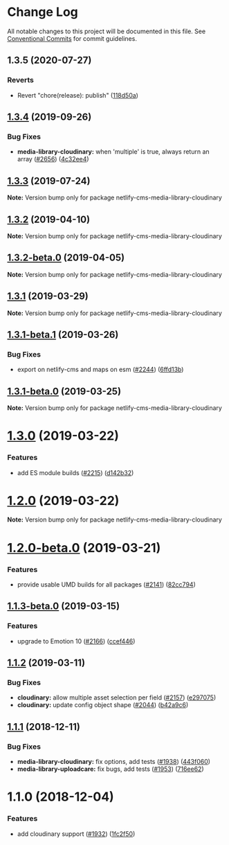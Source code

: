 # Change Log

All notable changes to this project will be documented in this file.
See [Conventional Commits](https://conventionalcommits.org) for commit guidelines.

## 1.3.5 (2020-07-27)


### Reverts

* Revert "chore(release): publish" ([118d50a](https://github.com/netlify/netlify-cms/tree/master/packages/netlify-cms-media-library-cloudinary/commit/118d50a7a70295f25073e564b5161aa2b9883056))





## [1.3.4](https://github.com/netlify/netlify-cms/tree/master/packages/netlify-cms-media-library-cloudinary/compare/netlify-cms-media-library-cloudinary@1.3.3...netlify-cms-media-library-cloudinary@1.3.4) (2019-09-26)


### Bug Fixes

* **media-library-cloudinary:** when 'multiple' is true, always return an array ([#2656](https://github.com/netlify/netlify-cms/tree/master/packages/netlify-cms-media-library-cloudinary/issues/2656)) ([4c32ee4](https://github.com/netlify/netlify-cms/tree/master/packages/netlify-cms-media-library-cloudinary/commit/4c32ee4))





## [1.3.3](https://github.com/netlify/netlify-cms/tree/master/packages/netlify-cms-media-library-cloudinary/compare/netlify-cms-media-library-cloudinary@1.3.2...netlify-cms-media-library-cloudinary@1.3.3) (2019-07-24)

**Note:** Version bump only for package netlify-cms-media-library-cloudinary





## [1.3.2](https://github.com/netlify/netlify-cms/tree/master/packages/netlify-cms-media-library-cloudinary/compare/netlify-cms-media-library-cloudinary@1.3.2-beta.0...netlify-cms-media-library-cloudinary@1.3.2) (2019-04-10)

**Note:** Version bump only for package netlify-cms-media-library-cloudinary





## [1.3.2-beta.0](https://github.com/netlify/netlify-cms/tree/master/packages/netlify-cms-media-library-cloudinary/compare/netlify-cms-media-library-cloudinary@1.3.1...netlify-cms-media-library-cloudinary@1.3.2-beta.0) (2019-04-05)

**Note:** Version bump only for package netlify-cms-media-library-cloudinary





## [1.3.1](https://github.com/netlify/netlify-cms/tree/master/packages/netlify-cms-media-library-cloudinary/compare/netlify-cms-media-library-cloudinary@1.3.1-beta.1...netlify-cms-media-library-cloudinary@1.3.1) (2019-03-29)

**Note:** Version bump only for package netlify-cms-media-library-cloudinary





## [1.3.1-beta.1](https://github.com/netlify/netlify-cms/tree/master/packages/netlify-cms-media-library-cloudinary/compare/netlify-cms-media-library-cloudinary@1.3.1-beta.0...netlify-cms-media-library-cloudinary@1.3.1-beta.1) (2019-03-26)


### Bug Fixes

* export on netlify-cms and maps on esm ([#2244](https://github.com/netlify/netlify-cms/tree/master/packages/netlify-cms-media-library-cloudinary/issues/2244)) ([6ffd13b](https://github.com/netlify/netlify-cms/tree/master/packages/netlify-cms-media-library-cloudinary/commit/6ffd13b))





## [1.3.1-beta.0](https://github.com/netlify/netlify-cms/tree/master/packages/netlify-cms-media-library-cloudinary/compare/netlify-cms-media-library-cloudinary@1.3.0...netlify-cms-media-library-cloudinary@1.3.1-beta.0) (2019-03-25)

**Note:** Version bump only for package netlify-cms-media-library-cloudinary





# [1.3.0](https://github.com/netlify/netlify-cms/tree/master/packages/netlify-cms-media-library-cloudinary/compare/netlify-cms-media-library-cloudinary@1.2.0...netlify-cms-media-library-cloudinary@1.3.0) (2019-03-22)


### Features

* add ES module builds ([#2215](https://github.com/netlify/netlify-cms/tree/master/packages/netlify-cms-media-library-cloudinary/issues/2215)) ([d142b32](https://github.com/netlify/netlify-cms/tree/master/packages/netlify-cms-media-library-cloudinary/commit/d142b32))





# [1.2.0](https://github.com/netlify/netlify-cms/tree/master/packages/netlify-cms-media-library-cloudinary/compare/netlify-cms-media-library-cloudinary@1.2.0-beta.0...netlify-cms-media-library-cloudinary@1.2.0) (2019-03-22)

**Note:** Version bump only for package netlify-cms-media-library-cloudinary





# [1.2.0-beta.0](https://github.com/netlify/netlify-cms/tree/master/packages/netlify-cms-media-library-cloudinary/compare/netlify-cms-media-library-cloudinary@1.1.3-beta.0...netlify-cms-media-library-cloudinary@1.2.0-beta.0) (2019-03-21)


### Features

* provide usable UMD builds for all packages ([#2141](https://github.com/netlify/netlify-cms/tree/master/packages/netlify-cms-media-library-cloudinary/issues/2141)) ([82cc794](https://github.com/netlify/netlify-cms/tree/master/packages/netlify-cms-media-library-cloudinary/commit/82cc794))





## [1.1.3-beta.0](https://github.com/netlify/netlify-cms/tree/master/packages/netlify-cms-media-library-cloudinary/compare/netlify-cms-media-library-cloudinary@1.1.2...netlify-cms-media-library-cloudinary@1.1.3-beta.0) (2019-03-15)


### Features

* upgrade to Emotion 10 ([#2166](https://github.com/netlify/netlify-cms/tree/master/packages/netlify-cms-media-library-cloudinary/issues/2166)) ([ccef446](https://github.com/netlify/netlify-cms/tree/master/packages/netlify-cms-media-library-cloudinary/commit/ccef446))





## [1.1.2](https://github.com/netlify/netlify-cms/tree/master/packages/netlify-cms-media-library-cloudinary/compare/netlify-cms-media-library-cloudinary@1.1.1...netlify-cms-media-library-cloudinary@1.1.2) (2019-03-11)


### Bug Fixes

* **cloudinary:** allow multiple asset selection per field ([#2157](https://github.com/netlify/netlify-cms/tree/master/packages/netlify-cms-media-library-cloudinary/issues/2157)) ([e297075](https://github.com/netlify/netlify-cms/tree/master/packages/netlify-cms-media-library-cloudinary/commit/e297075))
* **cloudinary:** update config object shape ([#2044](https://github.com/netlify/netlify-cms/tree/master/packages/netlify-cms-media-library-cloudinary/issues/2044)) ([b42a9c6](https://github.com/netlify/netlify-cms/tree/master/packages/netlify-cms-media-library-cloudinary/commit/b42a9c6))





## [1.1.1](https://github.com/netlify/netlify-cms/tree/master/packages/netlify-cms-media-library-cloudinary/compare/netlify-cms-media-library-cloudinary@1.1.0...netlify-cms-media-library-cloudinary@1.1.1) (2018-12-11)


### Bug Fixes

* **media-library-cloudinary:** fix options, add tests ([#1938](https://github.com/netlify/netlify-cms/tree/master/packages/netlify-cms-media-library-cloudinary/issues/1938)) ([443f060](https://github.com/netlify/netlify-cms/tree/master/packages/netlify-cms-media-library-cloudinary/commit/443f060))
* **media-library-uploadcare:** fix bugs, add tests ([#1953](https://github.com/netlify/netlify-cms/tree/master/packages/netlify-cms-media-library-cloudinary/issues/1953)) ([716ee62](https://github.com/netlify/netlify-cms/tree/master/packages/netlify-cms-media-library-cloudinary/commit/716ee62))





# 1.1.0 (2018-12-04)


### Features

* add cloudinary support ([#1932](https://github.com/netlify/netlify-cms/tree/master/packages/netlify-cms-media-library-cloudinary/issues/1932)) ([1fc2f50](https://github.com/netlify/netlify-cms/tree/master/packages/netlify-cms-media-library-cloudinary/commit/1fc2f50))
